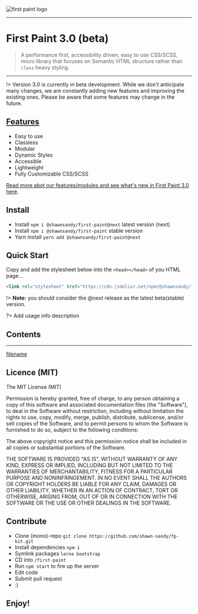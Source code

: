 ![first paint logo](https://res.cloudinary.com/dqjs95c7n/image/upload/v1647442611/fp-text-logo-xl_vrsh8c.svg)

-------
# First Paint 3.0 (beta)

> A performance first, accessibility driven, easy to use CSS/SCSS, micro library that focuses on Semantic HTML structure rather than `class` heavy styling.

-------

!> Version 3.0 is currently in beta development. While we don't anticipate many changes, we are constantly adding new features and improving the existing ones. Please be aware that some features may change in the future.

## [Features](/FEATURES)

* Easy to use
* Classless
* Modular
* Dynamic Styles
* Accessible
* Lightweight
* Fully Customizable CSS/SCSS

[Read more abot our features/modules and see what's new in First Paint 3.0 here](/FEATURES).

## Install

* Install `npm i @shawnsandy/first-paint@next` latest version (next)
* Install `npm i @shawnsandy/first-paint` stable version
* Yarn install `yarn add @shawnsandy/first-paint@next`

## Quick Start

Copy and add the stylesheet below into the `<head></head>` of you HTML page...

```html
<link rel="stylesheet" href="https://cdn.jsdelivr.net/npm/@shawnsandy/first-paint@next/dist/v3/css/index.min.css">
```

!> **Note:** you should consider the @next release as the latest beta(stable) version.


?> Add usage info description

## Contents
------

[filename](_sidebar.md ':include')

## Licence (MIT)

The MIT License (MIT)

Permission is hereby granted, free of charge, to any person obtaining a copy of this software and associated documentation files (the "Software"), to deal in the Software without restriction, including without limitation the rights to use, copy, modify, merge, publish, distribute, sublicense, and/or sell copies of the Software, and to permit persons to whom the Software is furnished to do so, subject to the following conditions:

The above copyright notice and this permission notice shall be included in all copies or substantial portions of the Software.

THE SOFTWARE IS PROVIDED "AS IS", WITHOUT WARRANTY OF ANY KIND, EXPRESS OR IMPLIED, INCLUDING BUT NOT LIMITED TO THE WARRANTIES OF MERCHANTABILITY, FITNESS FOR A PARTICULAR PURPOSE AND NONINFRINGEMENT. IN NO EVENT SHALL THE AUTHORS OR COPYRIGHT HOLDERS BE LIABLE FOR ANY CLAIM, DAMAGES OR OTHER LIABILITY, WHETHER IN AN ACTION OF CONTRACT, TORT OR OTHERWISE, ARISING FROM, OUT OF OR IN CONNECTION WITH THE SOFTWARE OR THE USE OR OTHER DEALINGS IN THE SOFTWARE.

## Contribute

- Clone (mono)-repo `git clone https://github.com/shawn-sandy/fp-kit.git`
- Install dependencies `npm i`
- Symlink packages `lerna bootstrap`
- CD into `/first-paint`
- Run `npm start` to fire up the server
- Edit code
- Submit pull request
- :)

## Enjoy!
